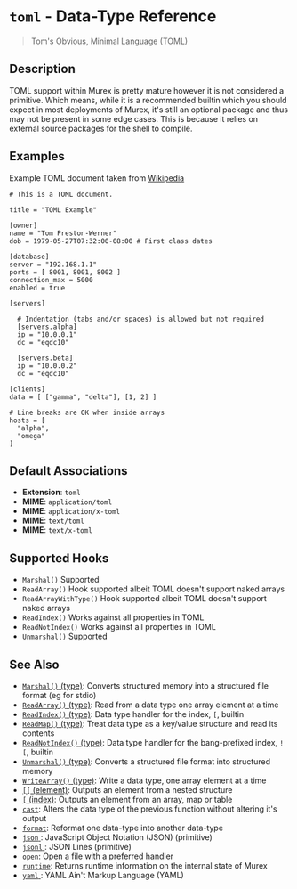 # `toml`  - Data-Type Reference

> Tom's Obvious, Minimal Language (TOML)

## Description

TOML support within Murex is pretty mature however it is not considered a
primitive. Which means, while it is a recommended builtin which you should
expect in most deployments of Murex, it's still an optional package and
thus may not be present in some edge cases. This is because it relies on
external source packages for the shell to compile.

## Examples

Example TOML document taken from [Wikipedia](https://en.wikipedia.org/wiki/TOML)

    # This is a TOML document.
    
    title = "TOML Example"
    
    [owner]
    name = "Tom Preston-Werner"
    dob = 1979-05-27T07:32:00-08:00 # First class dates
    
    [database]
    server = "192.168.1.1"
    ports = [ 8001, 8001, 8002 ]
    connection_max = 5000
    enabled = true
    
    [servers]
    
      # Indentation (tabs and/or spaces) is allowed but not required
      [servers.alpha]
      ip = "10.0.0.1"
      dc = "eqdc10"
    
      [servers.beta]
      ip = "10.0.0.2"
      dc = "eqdc10"
    
    [clients]
    data = [ ["gamma", "delta"], [1, 2] ]
    
    # Line breaks are OK when inside arrays
    hosts = [
      "alpha",
      "omega"
    ]

## Default Associations

* **Extension**: `toml`
* **MIME**: `application/toml`
* **MIME**: `application/x-toml`
* **MIME**: `text/toml`
* **MIME**: `text/x-toml`


## Supported Hooks

* `Marshal()`
    Supported
* `ReadArray()`
    Hook supported albeit TOML doesn't support naked arrays
* `ReadArrayWithType()`
    Hook supported albeit TOML doesn't support naked arrays
* `ReadIndex()`
    Works against all properties in TOML
* `ReadNotIndex()`
    Works against all properties in TOML
* `Unmarshal()`
    Supported

## See Also

* [`Marshal()` (type)](../apis/Marshal.md):
  Converts structured memory into a structured file format (eg for stdio)
* [`ReadArray()` (type)](../apis/ReadArray.md):
  Read from a data type one array element at a time
* [`ReadIndex()` (type)](../apis/ReadIndex.md):
  Data type handler for the index, `[`, builtin
* [`ReadMap()` (type)](../apis/ReadMap.md):
  Treat data type as a key/value structure and read its contents
* [`ReadNotIndex()` (type)](../apis/ReadNotIndex.md):
  Data type handler for the bang-prefixed index, `![`, builtin
* [`Unmarshal()` (type)](../apis/Unmarshal.md):
  Converts a structured file format into structured memory
* [`WriteArray()` (type)](../apis/WriteArray.md):
  Write a data type, one array element at a time
* [`[[` (element)](../commands/element.md):
  Outputs an element from a nested structure
* [`[` (index)](../commands/index.md):
  Outputs an element from an array, map or table
* [`cast`](../commands/cast.md):
  Alters the data type of the previous function without altering it's output
* [`format`](../commands/format.md):
  Reformat one data-type into another data-type
* [`json` ](../types/json.md):
  JavaScript Object Notation (JSON) (primitive)
* [`jsonl` ](../types/jsonl.md):
  JSON Lines (primitive)
* [`open`](../commands/open.md):
  Open a file with a preferred handler
* [`runtime`](../commands/runtime.md):
  Returns runtime information on the internal state of Murex
* [`yaml` ](../types/yaml.md):
  YAML Ain't Markup Language (YAML)